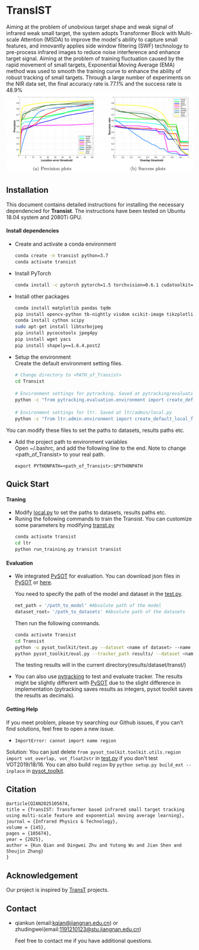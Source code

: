 # TransIST
Aiming at the problem of unobvious target shape and weak signal of infrared weak small target, the system adopts Transformer Block with Multi-scale Attention (MSDA) to improve the model's ability to capture small features, and innovantly applies side window filtering (SWF) technology to pre-process infrared images to reduce noise interference and enhance target signal. Aiming at the problem of training fluctuation caused by the rapid movement of small targets, Exponential Moving Average (EMA) method was used to smooth the training curve to enhance the ability of robust tracking of small targets. Through a large number of experiments on the NIR data set, the final accuracy rate is 77.1% and the success rate is 48.9%
![pic1](./pic/pic1.png)

## Installation
This document contains detailed instructions for installing the necessary dependencied for **Transist**. The instructions 
have been tested on Ubuntu 18.04 system and 2080Ti GPU.

#### Install dependencies
* Create and activate a conda environment 
    ```bash
    conda create -n transist python=3.7
    conda activate transist
    ```  
* Install PyTorch
    ```bash
    conda install -c pytorch pytorch=1.5 torchvision=0.6.1 cudatoolkit=10.2
    ```  

* Install other packages
    ```bash
    conda install matplotlib pandas tqdm
    pip install opencv-python tb-nightly visdom scikit-image tikzplotlib gdown
    conda install cython scipy
    sudo apt-get install libturbojpeg
    pip install pycocotools jpeg4py
    pip install wget yacs
    pip install shapely==1.6.4.post2
    ```  
* Setup the environment                                                                                                 
Create the default environment setting files.

    ```bash
    # Change directory to <PATH_of_Transist>
    cd Transist
    
    # Environment settings for pytracking. Saved at pytracking/evaluation/local.py
    python -c "from pytracking.evaluation.environment import create_default_local_file; create_default_local_file()"
    
    # Environment settings for ltr. Saved at ltr/admin/local.py
    python -c "from ltr.admin.environment import create_default_local_file; create_default_local_file()"
    ```
You can modify these files to set the paths to datasets, results paths etc.
* Add the project path to environment variables  
Open ~/.bashrc, and add the following line to the end. Note to change <path_of_Transist> to your real path.
    ```
    export PYTHONPATH=<path_of_Transist>:$PYTHONPATH
    ```


## Quick Start
#### Traning
* Modify [local.py](ltr/admin/local.py) to set the paths to datasets, results paths etc.
* Runing the following commands to train the Transist. You can customize some parameters by modifying [transt.py](ltr/train_settings/transt/transt.py)
    ```bash
    conda activate transist
    cd ltr
    python run_training.py transist transist
    ```  

#### Evaluation

* We integrated [PySOT](https://github.com/STVIR/pysot) for evaluation. You can download json files in [PySOT](https://github.com/STVIR/pysot) or [here](https://drive.google.com/file/d/1PItNIOkui0iGCRglgsZPZF1-hkmj7vyv/view?usp=sharing).
    
    You need to specify the path of the model and dataset in the [test.py](pysot_toolkit/test.py).
    ```python
    net_path = '/path_to_model' #Absolute path of the model
    dataset_root= '/path_to_datasets' #Absolute path of the datasets
    ```  
    Then run the following commands.
    ```bash
    conda activate Transist
    cd Transist
    python -u pysot_toolkit/test.py --dataset <name of dataset> --name 'transist' #test tracker #test tracker
    python pysot_toolkit/eval.py --tracker_path results/ --dataset <name of dataset> --num 1 --tracker_prefix 'transist' #eval tracker
    ```  
    The testing results will in the current directory(results/dataset/transt/)
    
* You can also use [pytracking](pytracking) to test and evaluate tracker. 
The results might be slightly different with [PySOT](https://github.com/STVIR/pysot) due to the slight difference in implementation (pytracking saves results as integers, pysot toolkit saves the results as decimals).

#### Getting Help
If you meet problem, please try searching our Github issues, if you can't find solutions, feel free to open a new issue.
* `ImportError: cannot import name region`

Solution: You can just delete `from pysot_toolkit.toolkit.utils.region import vot_overlap, vot_float2str` in [test.py](pysot_toolkit/test.py) if you don't test VOT2019/18/16.
You can also build `region` by `python setup.py build_ext --inplace` in [pysot_toolkit](pysot_toolkit).

## Citation

```
@article{QIAN2025105674,
title = {TransIST: Transformer based infrared small target tracking using multi-scale feature and exponential moving average learning},
journal = {Infrared Physics & Technology},
volume = {145},
pages = {105674},
year = {2025},
author = {Kun Qian and Dingwei Zhu and Yutong Wu and Jian Shen and Shoujin Zhang}
}
```  

## Acknowledgement
Our  project is inspired by [TransT](https://github.com/chenxin-dlut/TransT) projects.
## Contact
* qiankun (email:kqian@jiangnan.edu.cn) or zhudingwei(email:1191210123@stu.jiangnan.edu.cn)

    Feel free to contact me if you have additional questions. 
